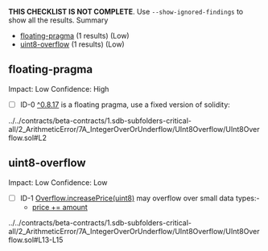 **THIS CHECKLIST IS NOT COMPLETE**. Use `--show-ignored-findings` to show all the results.
Summary
 - [floating-pragma](#floating-pragma) (1 results) (Low)
 - [uint8-overflow](#uint8-overflow) (1 results) (Low)
## floating-pragma
Impact: Low
Confidence: High
 - [ ] ID-0
[^0.8.17](../../contracts/beta-contracts/1.sdb-subfolders-critical-all/2_ArithmeticError/7A_IntegerOverOrUnderflow/UInt8Overflow/UInt8Overflow.sol#L2) is a floating pragma, use a fixed version of solidity:

../../contracts/beta-contracts/1.sdb-subfolders-critical-all/2_ArithmeticError/7A_IntegerOverOrUnderflow/UInt8Overflow/UInt8Overflow.sol#L2


## uint8-overflow
Impact: Low
Confidence: Low
 - [ ] ID-1
[Overflow.increasePrice(uint8)](../../contracts/beta-contracts/1.sdb-subfolders-critical-all/2_ArithmeticError/7A_IntegerOverOrUnderflow/UInt8Overflow/UInt8Overflow.sol#L13-L15) may overflow over small data types:- 
	- [price += amount](../../contracts/beta-contracts/1.sdb-subfolders-critical-all/2_ArithmeticError/7A_IntegerOverOrUnderflow/UInt8Overflow/UInt8Overflow.sol#L14)

../../contracts/beta-contracts/1.sdb-subfolders-critical-all/2_ArithmeticError/7A_IntegerOverOrUnderflow/UInt8Overflow/UInt8Overflow.sol#L13-L15


